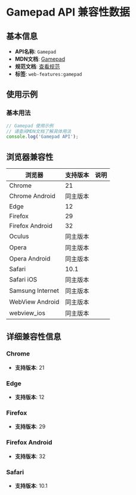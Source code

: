 # Gamepad API 兼容性数据

## 基本信息

- **API名称**: `Gamepad`
- **MDN文档**: [Gamepad](https://developer.mozilla.org/docs/Web/API/Gamepad)
- **规范文档**: [查看规范](https://w3c.github.io/gamepad/#gamepad-interface,https://w3c.github.io/gamepad/extensions.html#partial-gamepad-interface)
- **标签**: `web-features:gamepad`

## 使用示例

### 基本用法

```javascript
// Gamepad 使用示例
// 请查阅MDN文档了解具体用法
console.log('Gamepad API');
```

## 浏览器兼容性

| 浏览器 | 支持版本 | 说明 |
|--------|----------|------|
| Chrome | 21 |  |
| Chrome Android | 同主版本 |  |
| Edge | 12 |  |
| Firefox | 29 |  |
| Firefox Android | 32 |  |
| Oculus | 同主版本 |  |
| Opera | 同主版本 |  |
| Opera Android | 同主版本 |  |
| Safari | 10.1 |  |
| Safari iOS | 同主版本 |  |
| Samsung Internet | 同主版本 |  |
| WebView Android | 同主版本 |  |
| webview_ios | 同主版本 |  |

## 详细兼容性信息

### Chrome

- **支持版本**: 21

### Edge

- **支持版本**: 12

### Firefox

- **支持版本**: 29

### Firefox Android

- **支持版本**: 32

### Safari

- **支持版本**: 10.1

